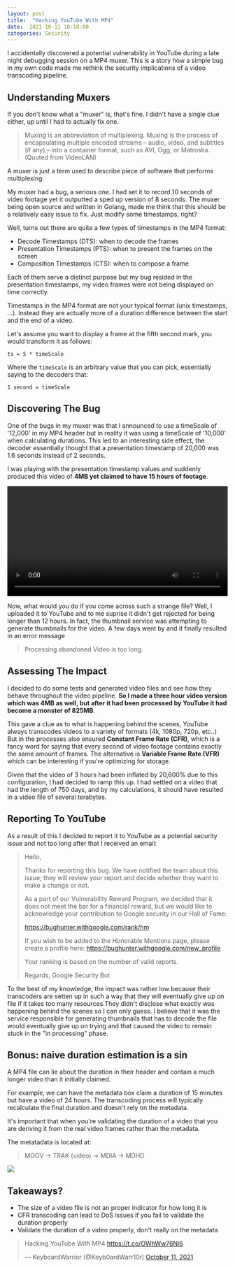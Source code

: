 ```yaml
---
layout: post
title:  "Hacking YouTube With MP4"
date:  2021-10-11 10:18:00
categories: Security
---
```




I accidentally discovered a potential vulnerability in YouTube during a late night debugging session on a MP4 muxer. This is a story how a simple bug in my own code made me rethink the security implications of a video transcoding pipeline.

## Understanding Muxers
If you don't know what a "muxer" is, that's fine. I didn't have a single clue either, up until I had to actually fix one. 

> Muxing is an abbreviation of multiplexing. Muxing is the process of encapsulating multiple encoded streams – audio, video, and subtitles (if any) – into a container format, such as AVI, Ogg, or Matroska.
> (Quoted from VideoLAN)

A muxer is just a term used to describe piece of software that performs multiplexing.

My muxer had a bug, a serious one. I had set it to record 10 seconds of video footage yet it outputted a sped up version of 8 seconds. The muxer being open source and written in Golang, made me think that this should be a relatively easy issue to fix. Just modify some timestamps, right?

Well, turns out there are quite a few types of timestamps in the MP4 format:
* Decode Timestamps (DTS): when to decode the frames
* Presentation Timestamps (PTS): when to present the frames on the screen
* Composition Timestamps (CTS): when to compose a frame

Each of them serve a distinct purpose but my bug resided in the presentation timestamps, my video frames were not being displayed on time correctly.

Timestamps in the MP4 format are not your typical format (unix timestamps, ...). Instead they are actually more of a duration difference between the start and the end of a video. 

Let's assume you want to display a frame at the fifth second mark, you would transform it as follows:
```
ts = 5 * timeScale
```
Where the `timeScale` is an arbitrary value that you can pick, essentially saying to the decoders that:
```
1 second = timeScale
```

## Discovering The Bug

One of the bugs in my muxer was that I announced to use a timeScale of '12,000' in my MP4 header but in reality it was using a timeScale of '10,000' when calculating durations. This led to an interesting side effect, the decoder essentially thought that a presentation timestamp of 20,000 was 1.6 seconds instead of 2 seconds.

I was playing with the presentation timestamp values and suddenly produced this video of **4MB yet claimed to have 15 hours of footage**.


<video width="100%" controls>
  <source src="https://realkeyboardwarrior.github.io/assets/images/15hours.mp4" type="video/mp4">
Your browser does not support the video tag.
</video>

Now, what would you do if you come across such a strange file? Well, I uploaded it to YouTube and to me suprise it didn't get rejected for being longer than 12 hours. In fact, the thumbnail service was attempting to generate thumbnails for the video. A few days went by and it finally resulted in an error message
> Processing abandoned
Video is too long.

## Assessing The Impact
I decided to do some tests and generated video files and see how they behave throughout the video pipeline. **So I made a three hour video version which was 4MB as well, but after it had been processed by YouTube it had become a monster of 825MB**.

This gave a clue as to what is happening behind the scenes, YouTube always transcodes videos to a variety of formats (4k, 1080p, 720p, etc..) But in the processes also ensured **Constant Frame Rate (CFR)**, which is a fancy word for saying that every second of video footage contains exactly the same amount of frames. The alternative is **Variable Frame Rate (VFR)** which can be interesting if you're optimizing for storage.

Given that the video of 3 hours had been inflated by 20,600% due to this configuration, I had decided to ramp this up. I had settled on a video that had the length of 750 days, and by my calculations, it should have resulted in a video file of several terabytes.

## Reporting To YouTube
As a result of this I decided to report it to YouTube as a potential security issue and not too long after that I received an email:

> Hello,
>
>Thanks for reporting this bug. We have notified the team about this issue; they will review your report and decide whether they want to make a change or not.
>
>As a part of our Vulnerability Reward Program, we decided that it does not meet the bar for a financial reward, but we would like to acknowledge your contribution to Google security in our Hall of Fame:
>
>https://bughunter.withgoogle.com/rank/hm
>
>If you wish to be added to the Honorable Mentions page, please create a profile here:
>   https://bughunter.withgoogle.com/new_profile
>
>Your ranking is based on the number of valid reports.
>
>Regards,
>Google Security Bot

To the best of my knowledge, the impact was rather low because their transcoders are setten up in such a way that they will eventually give up on file if it takes too many resources.They didn't disclose what exactly was happening behind the scenes so I can only guess. I believe that it was the service responsible for generating thumbnails that has to decode the file would eventually give up on trying and that caused the video to remain stuck in the "in processing" phase.

## Bonus: naive duration estimation is a sin
A MP4 file can lie about the duration in their header and contain a much longer video than it initially claimed. 

For example, we can have the metadata box claim a duration of 15 minutes but have a video of 24 hours. The transcoding process will typically recalculate the final duration and doesn't rely on the metadata. 

It's important that when you're validating the duration of a video that you are deriving it from the real video frames rather than the metadata.

The metatadata is located at:
> MOOV -> TRAK (video) -> MDIA -> MDHD

![](https://realkeyboardwarrior.github.io/assets/images/mp4inspect.png)

## Takeaways?

* The size of a video file is not an proper indicator for how long it is
* CFR transcoding can lead to DoS issues if you fail to validate the duration properly
* Validate the duration of a video properly, don't really on the metadata

<blockquote class="twitter-tweet"><p lang="en" dir="ltr">Hacking YouTube With MP4 <a href="https://t.co/OWhWw76Nl6">https://t.co/OWhWw76Nl6</a></p>&mdash; KeyboardWarrior (@Keyb0ardWarr10r) <a href="https://twitter.com/Keyb0ardWarr10r/status/1447628638384529410?ref_src=twsrc%5Etfw">October 11, 2021</a></blockquote> <script async src="https://platform.twitter.com/widgets.js" charset="utf-8"></script>
